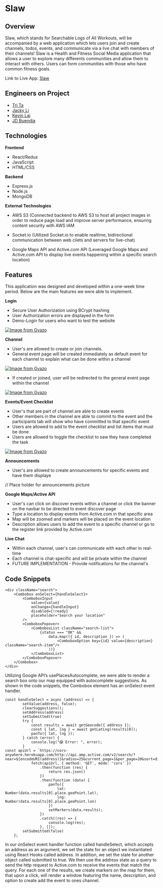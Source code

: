 # Slaw

## Overview

Slaw, which stands for Searchable Logs of All Workouts, will be accompanied by a web application which lets users join and create channels, todos, events, and communicate via a live chat with members of their channels! Slaw is a Health and Fitness Social Media application that allows a user to explore many differents communities and allow them to interact with others. Users can form communities with those who have common fitness goals.

Link to Live App: [Slaw](https://slaw-app.herokuapp.com/)

## Engineers on Project
* [Tri Ta](https://www.linkedin.com/in/trivta/)
* [Jacky Li](https://www.linkedin.com/in/xlihuang/) 
* [Kevin Lai](http://linkedin.com/in/kevinlai247)
* [JD Buendia](https://www.linkedin.com/in/jd-buendia-66ab7483/)

## Technologies

**Frontend**
* React/Redux
* JavaScript
* HTML/CSS

**Backend**
* Express.js
* Node.js
* MongoDB

**External Technologies**
* AWS S3 (Connected backend to AWS S3 to host all project images in order to reduce page load and improve server performance, ensuring content security with AWS IAM

* Socket.io (Utilized Socket.io to enable realtime, bidirectional communication between web cliets and servers for live-chat)

* Google Maps API and Active.com API (Leveraged Google Maps and Active.com API to display live events happening within a specific search location)


## Features

This application was designed and developed within a one-week time period. Below are the main features we were able to implement.

**Login**
* Secure User Authorization using BCrypt hashing
* User Authorization errors are displayed in the form
* Demo-Login for users who want to test the website

[![Image from Gyazo](https://i.gyazo.com/8f3f91029d900b9720781dc1e07c2d01.gif)](https://gyazo.com/8f3f91029d900b9720781dc1e07c2d01)

**Channel**
* User's are allowed to create or join channels.
* General event page will be created immediately as default event for each channel to explain what can be done within a channel

[![Image from Gyazo](https://i.gyazo.com/6a5da16d99b8c425e473ba090165855c.gif)](https://gyazo.com/6a5da16d99b8c425e473ba090165855c)

* If created or joined, user will be redirected to the general event page within the channel

[![Image from Gyazo](https://i.gyazo.com/e2b3c1a35e1f1aa1805243a662469d95.gif)](https://gyazo.com/e2b3c1a35e1f1aa1805243a662469d95)

**Events/Event Checklist**
* User's that are part of channel are able to create events
* Other members in the channel are able to commit to the event and the participants tab will show who have committed to that specific event
* Users are allowed to add to the event checklist and list items that must be done 
* Users are allowed to toggle the checklist to saw they have completed the task

[![Image from Gyazo](https://i.gyazo.com/c1a39aeafac647c0143c690697ca005c.gif)](https://gyazo.com/c1a39aeafac647c0143c690697ca005c)

**Announcements**
* User's are allowed to create announcements for specific events and have them displaye

// Place holder for announcements picture

**Google Maps/Active API**
* User's can click on discover events within a channel or click the banner on the navbar to be directed to event discover page
* Type a location to display events from Active.com in that specific area
* Map will be zoomed and markers will be placed on the event location
* Description allows users to add the event to a specific channel or go to the register link provided by Active.com

**Live Chat**
* Within each channel, user's can communicate with each other in real-time
* Each channel is chat-specific and will be private within the channel
* FUTURE IMPLEMENTATION - Provide notifications for the channel's


## Code Snippets

```
<div className="search">
    <Combobox onSelect={handleSelect}>
        <ComboboxInput
            value={value}
            onChange={handleInput}
            disabled={!ready}
            placeholder="Search your location"
        />
        <ComboboxPopover>
            <ComboboxList className="search-list">
                {status === "OK" &&
                    data.map(({ id, description }) => (
                        <ComboboxOption key={id} value={description} className="search-item"/>
                    ))}
            </ComboboxList>
        </ComboboxPopover>
    </Combobox>
</div>
```

Utilizing Google API’s usePlacesAutocomplete, we were able to render a search box onto our map equipped with autocomplete suggestions. As shown in the code snippets, the Combobox element has an onSelect event handler.

```
const handleSelect = async (address) => {
        setValue(address, false);
        clearSuggestions();
        setAddress(address)
        setSubmitted(true)
        try {
            const results = await getGeocode({ address });
            const { lat, lng } = await getLatLng(results[0]);
            panTo({ lat, lng });
        } catch (error) {
            console.log("😱 Error: ", error);
        }
const apiUrl = `https://cors-anywhere.herokuapp.com/http://api.amp.active.com/v2/search/?near=${encodeURI(address)}&radius=25&current_page=1&per_page=20&sort=distance&exclude_children=true&api_key=${process.env.REACT_APP_ACTIVE_KEY}`;
            fetch(apiUrl, { method: 'GET', mode: 'cors' })
                .then(function (res) {
                    return res.json()
                })
                .then(function (data) {
                    panTo({
                        lat: Number(data.results[0].place.geoPoint.lat),
                        lng: Number(data.results[0].place.geoPoint.lon)
                    })
                    setMarkers(data.results);
                })
                .catch((res) => {
                    console.log(res);
                }, []);
        setSubmitted(false)
    };
```
    
In our onSelect event handler function called handleSelect, which accepts an address as an argument, we set the state for an object we instantiated using React Hooks called address. In addition, we set the state for another object called submitted to true. We then use the address state as a query to send the http  request to Active.com to receive the events that match the query. For each one of the results,  we create markers on the map for them, that upon a click, will render a window featuring the name, description, and option to create add the event to ones channel.

